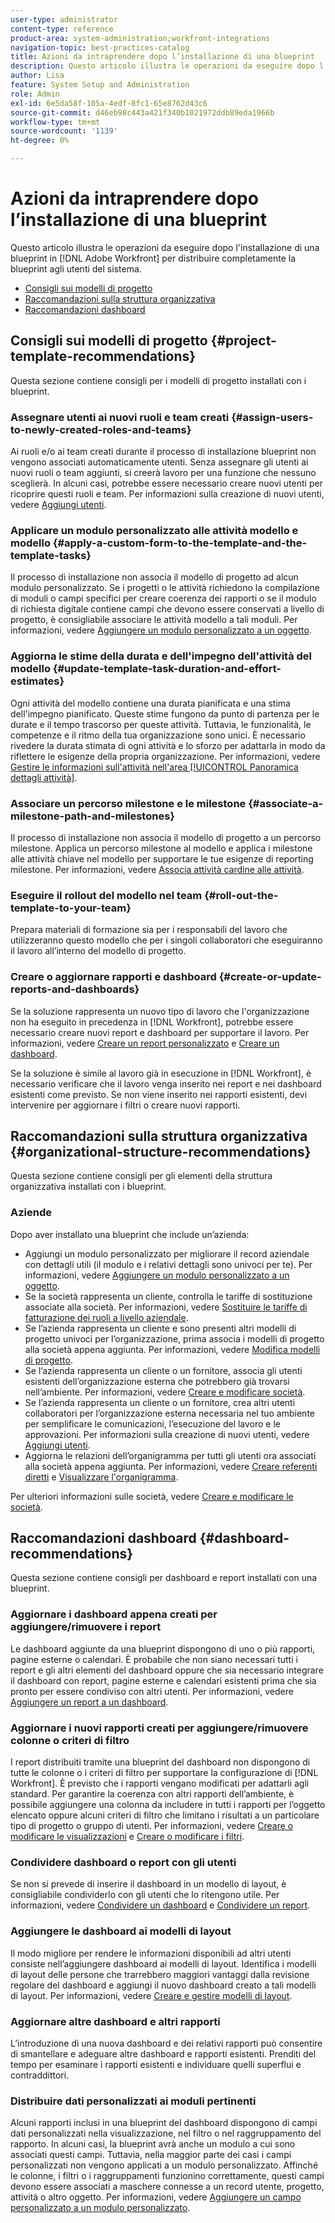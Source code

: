 ```yaml
---
user-type: administrator
content-type: reference
product-area: system-administration;workfront-integrations
navigation-topic: best-practices-catalog
title: Azioni da intraprendere dopo l’installazione di una blueprint
description: Questo articolo illustra le operazioni da eseguire dopo l'installazione di una blueprint in [!DNL Adobe Workfront] per distribuire completamente la blueprint agli utenti del sistema.
author: Lisa
feature: System Setup and Administration
role: Admin
exl-id: 6e5da58f-105a-4edf-8fc1-65e8762d43c6
source-git-commit: d46eb98c443a421f340b1021972ddb89eda1966b
workflow-type: tm+mt
source-wordcount: '1139'
ht-degree: 0%

---
```


# Azioni da intraprendere dopo l’installazione di una blueprint

Questo articolo illustra le operazioni da eseguire dopo l&#39;installazione di una blueprint in [!DNL Adobe Workfront] per distribuire completamente la blueprint agli utenti del sistema.

* [Consigli sui modelli di progetto](#project-template-recommendations)
* [Raccomandazioni sulla struttura organizzativa](#organizational-structure-recommendations)
* [Raccomandazioni dashboard](#dashboard-recommendations)

## Consigli sui modelli di progetto {#project-template-recommendations}

Questa sezione contiene consigli per i modelli di progetto installati con i blueprint.

### Assegnare utenti ai nuovi ruoli e team creati {#assign-users-to-newly-created-roles-and-teams}

Ai ruoli e/o ai team creati durante il processo di installazione blueprint non vengono associati automaticamente utenti. Senza assegnare gli utenti ai nuovi ruoli o team aggiunti, si creerà lavoro per una funzione che nessuno sceglierà. In alcuni casi, potrebbe essere necessario creare nuovi utenti per ricoprire questi ruoli e team. Per informazioni sulla creazione di nuovi utenti, vedere [Aggiungi utenti](../../administration-and-setup/add-users/create-and-manage-users/add-users.md).

### Applicare un modulo personalizzato alle attività modello e modello {#apply-a-custom-form-to-the-template-and-the-template-tasks}

Il processo di installazione non associa il modello di progetto ad alcun modulo personalizzato. Se i progetti o le attività richiedono la compilazione di moduli o campi specifici per creare coerenza dei rapporti o se il modulo di richiesta digitale contiene campi che devono essere conservati a livello di progetto, è consigliabile associare le attività modello a tali moduli. Per informazioni, vedere [Aggiungere un modulo personalizzato a un oggetto](../../workfront-basics/work-with-custom-forms/add-a-custom-form-to-an-object.md).

### Aggiorna le stime della durata e dell&#39;impegno dell&#39;attività del modello {#update-template-task-duration-and-effort-estimates}

Ogni attività del modello contiene una durata pianificata e una stima dell&#39;impegno pianificato. Queste stime fungono da punto di partenza per le durate e il tempo trascorso per queste attività. Tuttavia, le funzionalità, le competenze e il ritmo della tua organizzazione sono unici. È necessario rivedere la durata stimata di ogni attività e lo sforzo per adattarla in modo da riflettere le esigenze della propria organizzazione. Per informazioni, vedere [Gestire le informazioni sull&#39;attività nell&#39;area [!UICONTROL Panoramica dettagli attività]](../../manage-work/tasks/manage-tasks/task-information-in-overview.md).

### Associare un percorso milestone e le milestone {#associate-a-milestone-path-and-milestones}

Il processo di installazione non associa il modello di progetto a un percorso milestone. Applica un percorso milestone al modello e applica i milestone alle attività chiave nel modello per supportare le tue esigenze di reporting milestone. Per informazioni, vedere [Associa attività cardine alle attività](../../manage-work/tasks/manage-tasks/associate-milestones-with-tasks.md).

### Eseguire il rollout del modello nel team {#roll-out-the-template-to-your-team}

Prepara materiali di formazione sia per i responsabili del lavoro che utilizzeranno questo modello che per i singoli collaboratori che eseguiranno il lavoro all’interno del modello di progetto.

### Creare o aggiornare rapporti e dashboard {#create-or-update-reports-and-dashboards}

Se la soluzione rappresenta un nuovo tipo di lavoro che l&#39;organizzazione non ha eseguito in precedenza in [!DNL Workfront], potrebbe essere necessario creare nuovi report e dashboard per supportare il lavoro. Per informazioni, vedere [Creare un report personalizzato](../../reports-and-dashboards/reports/creating-and-managing-reports/create-custom-report.md) e [Creare un dashboard](../../reports-and-dashboards/dashboards/creating-and-managing-dashboards/create-dashboard.md).

Se la soluzione è simile al lavoro già in esecuzione in [!DNL Workfront], è necessario verificare che il lavoro venga inserito nei report e nei dashboard esistenti come previsto. Se non viene inserito nei rapporti esistenti, devi intervenire per aggiornare i filtri o creare nuovi rapporti.

## Raccomandazioni sulla struttura organizzativa {#organizational-structure-recommendations}

Questa sezione contiene consigli per gli elementi della struttura organizzativa installati con i blueprint.

### Aziende

Dopo aver installato una blueprint che include un’azienda:

* Aggiungi un modulo personalizzato per migliorare il record aziendale con dettagli utili (il modulo e i relativi dettagli sono univoci per te). Per informazioni, vedere [Aggiungere un modulo personalizzato a un oggetto](../../workfront-basics/work-with-custom-forms/add-a-custom-form-to-an-object.md).
* Se la società rappresenta un cliente, controlla le tariffe di sostituzione associate alla società. Per informazioni, vedere [Sostituire le tariffe di fatturazione dei ruoli a livello aziendale](../../administration-and-setup/set-up-workfront/organizational-setup/override-job-role-billing-rates-company-level.md).
* Se l’azienda rappresenta un cliente e sono presenti altri modelli di progetto univoci per l’organizzazione, prima associa i modelli di progetto alla società appena aggiunta. Per informazioni, vedere [Modifica modelli di progetto](../../manage-work/projects/create-and-manage-templates/edit-templates.md).
* Se l’azienda rappresenta un cliente o un fornitore, associa gli utenti esistenti dell’organizzazione esterna che potrebbero già trovarsi nell’ambiente. Per informazioni, vedere [Creare e modificare società](../../administration-and-setup/set-up-workfront/organizational-setup/create-and-edit-companies.md).
* Se l’azienda rappresenta un cliente o un fornitore, crea altri utenti collaboratori per l’organizzazione esterna necessaria nel tuo ambiente per semplificare le comunicazioni, l’esecuzione del lavoro e le approvazioni. Per informazioni sulla creazione di nuovi utenti, vedere [Aggiungi utenti](../../administration-and-setup/add-users/create-and-manage-users/add-users.md).
* Aggiorna le relazioni dell’organigramma per tutti gli utenti ora associati alla società appena aggiunta. Per informazioni, vedere [Creare referenti diretti](../../administration-and-setup/add-users/create-and-manage-users/create-direct-reports.md) e [Visualizzare l&#39;organigramma](../../people-teams-and-groups/work-directly-with-others/view-the-org-chart.md).

Per ulteriori informazioni sulle società, vedere [Creare e modificare le società](../../administration-and-setup/set-up-workfront/organizational-setup/create-and-edit-companies.md).

## Raccomandazioni dashboard {#dashboard-recommendations}

Questa sezione contiene consigli per dashboard e report installati con una blueprint.

### Aggiornare i dashboard appena creati per aggiungere/rimuovere i report

Le dashboard aggiunte da una blueprint dispongono di uno o più rapporti, pagine esterne o calendari. È probabile che non siano necessari tutti i report e gli altri elementi del dashboard oppure che sia necessario integrare il dashboard con report, pagine esterne e calendari esistenti prima che sia pronto per essere condiviso con altri utenti. Per informazioni, vedere [Aggiungere un report a un dashboard](/help/quicksilver/reports-and-dashboards/dashboards/creating-and-managing-dashboards/add-report-dashboard.md).

### Aggiornare i nuovi rapporti creati per aggiungere/rimuovere colonne o criteri di filtro

I report distribuiti tramite una blueprint del dashboard non dispongono di tutte le colonne o i criteri di filtro per supportare la configurazione di [!DNL Workfront]. È previsto che i rapporti vengano modificati per adattarli agli standard. Per garantire la coerenza con altri rapporti dell’ambiente, è possibile aggiungere una colonna da includere in tutti i rapporti per l’oggetto elencato oppure alcuni criteri di filtro che limitano i risultati a un particolare tipo di progetto o gruppo di utenti. Per informazioni, vedere [Creare o modificare le visualizzazioni](/help/quicksilver/reports-and-dashboards/reports/reporting-elements/create-edit-views.md) e [Creare o modificare i filtri](/help/quicksilver/reports-and-dashboards/reports/reporting-elements/create-filters.md).

### Condividere dashboard o report con gli utenti

Se non si prevede di inserire il dashboard in un modello di layout, è consigliabile condividerlo con gli utenti che lo ritengono utile. Per informazioni, vedere [Condividere un dashboard](/help/quicksilver/reports-and-dashboards/dashboards/creating-and-managing-dashboards/share-dashboard.md) e [Condividere un report](/help/quicksilver/reports-and-dashboards/reports/creating-and-managing-reports/share-report.md).

### Aggiungere le dashboard ai modelli di layout

Il modo migliore per rendere le informazioni disponibili ad altri utenti consiste nell’aggiungere dashboard ai modelli di layout. Identifica i modelli di layout delle persone che trarrebbero maggiori vantaggi dalla revisione regolare del dashboard e aggiungi il nuovo dashboard creato a tali modelli di layout. Per informazioni, vedere [Creare e gestire modelli di layout](/help/quicksilver/administration-and-setup/customize-workfront/use-layout-templates/create-and-manage-layout-templates.md).

### Aggiornare altre dashboard e altri rapporti

L’introduzione di una nuova dashboard e dei relativi rapporti può consentire di smantellare e adeguare altre dashboard e rapporti esistenti. Prenditi del tempo per esaminare i rapporti esistenti e individuare quelli superflui e contraddittori.

### Distribuire dati personalizzati ai moduli pertinenti

Alcuni rapporti inclusi in una blueprint del dashboard dispongono di campi dati personalizzati nella visualizzazione, nel filtro o nel raggruppamento del rapporto. In alcuni casi, la blueprint avrà anche un modulo a cui sono associati questi campi. Tuttavia, nella maggior parte dei casi i campi personalizzati non vengono applicati a un modulo personalizzato. Affinché le colonne, i filtri o i raggruppamenti funzionino correttamente, questi campi devono essere associati a maschere connesse a un record utente, progetto, attività o altro oggetto. Per informazioni, vedere [Aggiungere un campo personalizzato a un modulo personalizzato](/help/quicksilver/administration-and-setup/customize-workfront/create-manage-custom-forms/add-a-custom-field-to-a-custom-form.md).
